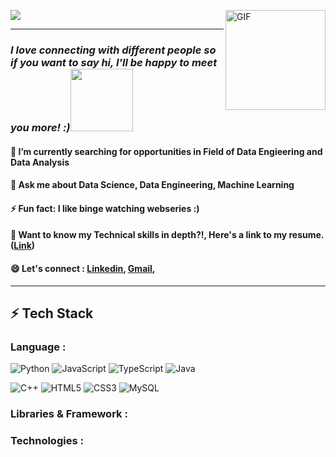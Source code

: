 ![](https://www.guvi.in/blog/wp-content/uploads/2023/01/giphy.gif) <img align="right" alt="GIF" height="160px" src="https://media.giphy.com/media/du3J3cXyzhj75IOgvA/giphy.gif" />

---
### <em><b>I love connecting with different people</b> so if you want to say <b>hi, I'll be happy to meet you more!</b> :)<img src="https://media.giphy.com/media/LnQjpWaON8nhr21vNW/giphy.gif" width="100"></em>


#### 🔭 I’m currently searching for opportunities in Field of Data Engieering and Data Analysis

#### 💬 Ask me about Data Science, Data Engineering, Machine Learning
#### ⚡ Fun fact: I like binge watching webseries :)
#### 🌱 Want to know my Technical skills in depth?!, Here's a link to my resume. ([Link](https://docs.google.com))
#### 😄 Let's connect : [Linkedin](https://www.linkedin.com/in/soham-ghorpade/), <a href="mailto:sohamghorpade18@gmail.com">Gmail</a>, 

<!-- 
```python
class Lis:
    def __init__(self):
        self.name = 'Soham Ghorpade'
        self.pronouns = 'He/him'
        self.code = {
            'languages': ['Python', 'SQL', 'Java'],
            'pylibs': ['NumPy',  'Pandas', 'Matplotlib', 'Plotly', 'Streamlit', 'Seaborn', 'Scikit-learn'],
            'frameworks': ['Apache Spark', 'Apache Kafka', 'Apache Airflow'],
            'databases': ['SQL Server', 'Oracle', 'PostgreSQL', 'MongoDB'],
            'tools': ['Git', 'GNU/Linux', 'Docker', 'Microsoft Azure', 'Databricks'],
            'agile': ['Scrum', 'Kanban', 'XP Programming']
        }
    def __str__(self):
        return self.name
if __name__ == '__main__':
    me = Lis()
``` -->
---
## ⚡ Tech Stack




<!---  --->

### Language :

![Python](https://img.shields.io/badge/Python-14354C?style=for-the-badge&logo=python&logoColor=white)
![JavaScript](https://img.shields.io/badge/JavaScript-323330?style=for-the-badge&logo=javascript&logoColor=F7DF1E)
![TypeScript](https://img.shields.io/badge/TypeScript-007ACC?style=for-the-badge&logo=typescript&logoColor=white)
![Java](https://img.shields.io/badge/Java-ED8B00?style=for-the-badge&logo=openjdk&logoColor=white)

![C++](https://img.shields.io/badge/C%2B%2B-00599C?style=for-the-badge&logo=c%2B%2B&logoColor=white)
![HTML5](https://img.shields.io/badge/HTML5-E34F26?style=for-the-badge&logo=html5&logoColor=white)
![CSS3](https://img.shields.io/badge/CSS3-1572B6?style=for-the-badge&logo=css3&logoColor=white)
![MySQL](https://img.shields.io/badge/MySQL-00000F?style=for-the-badge&logo=mysql&logoColor=white)

### Libraries & Framework :


### Technologies :

